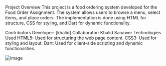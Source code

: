 Project Overview
This project is a food ordering system developed for the Food Order Assignment. The system allows users to browse a menu, select items, and place orders. The implementation is done using HTML for structure, CSS for styling, and Dart for dynamic functionality.

Contributors
Developer: [khalid]
Collaborator: Khalid Sanawer
Technologies Used
HTML5: Used for structuring the web page content.
CSS3: Used for styling and layout.
Dart: Used for client-side scripting and dynamic functionalities.

![image](https://github.com/khalid7216/grade-calculator/assets/156210757/ed6c551d-8ec4-4f51-b572-6bc9099ec4a8)
